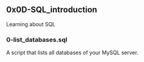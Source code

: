 ## 0x0D-SQL_introduction
Learning about SQL

### 0-list_databases.sql
A script that lists all databases of your MySQL server.
